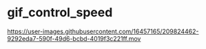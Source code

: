 # gif_control_speed


https://user-images.githubusercontent.com/16457165/209824462-9292eda7-590f-49d6-bcbd-4019f3c221ff.mov
